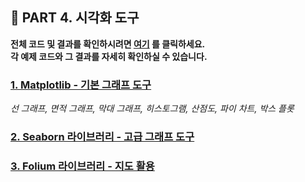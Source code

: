 <h2>📌 PART 4. 시각화 도구</h2>
<!-- 링크 수정하기 -->

**전체 코드 및 결과를 확인하시려면 [여기](https://github.com/tae2On/Technical_Books_Notes/blob/main/%ED%8C%8C%EC%9D%B4%EC%8D%AC%20%EB%A8%B8%EC%8B%A0%EB%9F%AC%EB%8B%9D%20%ED%8C%90%EB%8B%A4%EC%8A%A4%20%EB%8D%B0%EC%9D%B4%ED%84%B0%20%EB%B6%84%EC%84%9D/04.%20%EC%8B%9C%EA%B0%81%ED%99%94%20%EB%8F%84%EA%B5%AC/%EC%8B%9C%EA%B0%81%ED%99%94%20%EB%8F%84%EA%B5%AC.ipynb "전체 코드 보기") 를 클릭하세요.<br> 각 예제 코드와 그 결과를 자세히 확인하실 수 있습니다.**

<h3><a href="https://github.com/tae2On/Technical_Books_Notes/blob/main/%ED%8C%8C%EC%9D%B4%EC%8D%AC%20%EB%A8%B8%EC%8B%A0%EB%9F%AC%EB%8B%9D%20%ED%8C%90%EB%8B%A4%EC%8A%A4%20%EB%8D%B0%EC%9D%B4%ED%84%B0%20%EB%B6%84%EC%84%9D/04.%20%EC%8B%9C%EA%B0%81%ED%99%94%20%EB%8F%84%EA%B5%AC/1.%20Matplotlib%20-%20%EA%B8%B0%EB%B3%B8%20%EA%B7%B8%EB%9E%98%ED%94%84%20%EB%8F%84%EA%B5%AC.md">1. Matplotlib - 기본 그래프 도구</a></h3>

*선 그래프, 면적 그래프, 막대 그래프, 히스토그램, 산점도, 파이 차트, 박스 플롯* 

<h3><a href="https://github.com/tae2On/Technical_Books_Notes/blob/main/%ED%8C%8C%EC%9D%B4%EC%8D%AC%20%EB%A8%B8%EC%8B%A0%EB%9F%AC%EB%8B%9D%20%ED%8C%90%EB%8B%A4%EC%8A%A4%20%EB%8D%B0%EC%9D%B4%ED%84%B0%20%EB%B6%84%EC%84%9D/04.%20%EC%8B%9C%EA%B0%81%ED%99%94%20%EB%8F%84%EA%B5%AC/2.%20Seaborn%20%EB%9D%BC%EC%9D%B4%EB%B8%8C%EB%9F%AC%EB%A6%AC%20-%20%EA%B3%A0%EA%B8%89%20%EA%B7%B8%EB%9E%98%ED%94%84%20%EB%8F%84%EA%B5%AC.md">2. Seaborn 라이브러리 - 고급 그래프 도구</a></h3>

<h3><a href="https://github.com/tae2On/Technical_Books_Notes/blob/main/%ED%8C%8C%EC%9D%B4%EC%8D%AC%20%EB%A8%B8%EC%8B%A0%EB%9F%AC%EB%8B%9D%20%ED%8C%90%EB%8B%A4%EC%8A%A4%20%EB%8D%B0%EC%9D%B4%ED%84%B0%20%EB%B6%84%EC%84%9D/04.%20%EC%8B%9C%EA%B0%81%ED%99%94%20%EB%8F%84%EA%B5%AC/3.%20Folium%20%EB%9D%BC%EC%9D%B4%EB%B8%8C%EB%9F%AC%EB%A6%AC%20-%20%EC%A7%80%EB%8F%84%20%ED%99%9C%EC%9A%A9.md">3. Folium 라이브러리 - 지도 활용</a></h3>